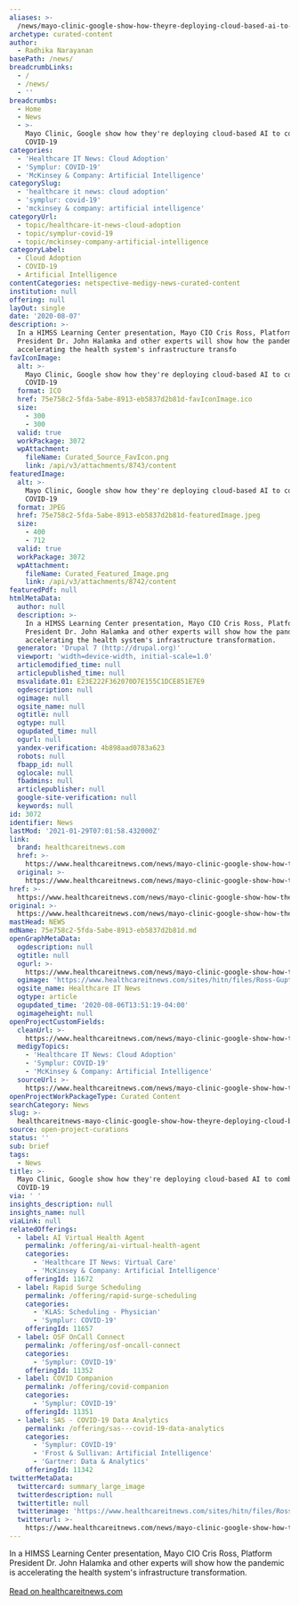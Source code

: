 ```yaml
---
aliases: >-
  /news/mayo-clinic-google-show-how-theyre-deploying-cloud-based-ai-to-combat-covid-19
archetype: curated-content
author:
  - Radhika Narayanan
basePath: /news/
breadcrumbLinks:
  - /
  - /news/
  - ''
breadcrumbs:
  - Home
  - News
  - >-
    Mayo Clinic, Google show how they're deploying cloud-based AI to combat
    COVID-19
categories:
  - 'Healthcare IT News: Cloud Adoption'
  - 'Symplur: COVID-19'
  - 'McKinsey & Company: Artificial Intelligence'
categorySlug:
  - 'healthcare it news: cloud adoption'
  - 'symplur: covid-19'
  - 'mckinsey & company: artificial intelligence'
categoryUrl:
  - topic/healthcare-it-news-cloud-adoption
  - topic/symplur-covid-19
  - topic/mckinsey-company-artificial-intelligence
categoryLabel:
  - Cloud Adoption
  - COVID-19
  - Artificial Intelligence
contentCategories: netspective-medigy-news-curated-content
institution: null
offering: null
layOut: single
date: '2020-08-07'
description: >-
  In a HIMSS Learning Center presentation, Mayo CIO Cris Ross, Platform
  President Dr. John Halamka and other experts will show how the pandemic is
  accelerating the health system's infrastructure transfo
favIconImage:
  alt: >-
    Mayo Clinic, Google show how they're deploying cloud-based AI to combat
    COVID-19
  format: ICO
  href: 75e758c2-5fda-5abe-8913-eb5837d2b81d-favIconImage.ico
  size:
    - 300
    - 300
  valid: true
  workPackage: 3072
  wpAttachment:
    fileName: Curated_Source_FavIcon.png
    link: /api/v3/attachments/8743/content
featuredImage:
  alt: >-
    Mayo Clinic, Google show how they're deploying cloud-based AI to combat
    COVID-19
  format: JPEG
  href: 75e758c2-5fda-5abe-8913-eb5837d2b81d-featuredImage.jpeg
  size:
    - 400
    - 712
  valid: true
  workPackage: 3072
  wpAttachment:
    fileName: Curated_Featured_Image.png
    link: /api/v3/attachments/8742/content
featuredPdf: null
htmlMetaData:
  author: null
  description: >-
    In a HIMSS Learning Center presentation, Mayo CIO Cris Ross, Platform
    President Dr. John Halamka and other experts will show how the pandemic is
    accelerating the health system's infrastructure transformation.
  generator: 'Drupal 7 (http://drupal.org)'
  viewport: 'width=device-width, initial-scale=1.0'
  articlemodified_time: null
  articlepublished_time: null
  msvalidate.01: E23E222F362070D7E155C1DCE851E7E9
  ogdescription: null
  ogimage: null
  ogsite_name: null
  ogtitle: null
  ogtype: null
  ogupdated_time: null
  ogurl: null
  yandex-verification: 4b898aad0783a623
  robots: null
  fbapp_id: null
  oglocale: null
  fbadmins: null
  articlepublisher: null
  google-site-verification: null
  keywords: null
id: 3072
identifier: News
lastMod: '2021-01-29T07:01:58.432000Z'
link:
  brand: healthcareitnews.com
  href: >-
    https://www.healthcareitnews.com/news/mayo-clinic-google-show-how-theyre-deploying-cloud-based-ai-combat-covid-19
  original: >-
    https://www.healthcareitnews.com/news/mayo-clinic-google-show-how-theyre-deploying-cloud-based-ai-combat-covid-19
href: >-
  https://www.healthcareitnews.com/news/mayo-clinic-google-show-how-theyre-deploying-cloud-based-ai-combat-covid-19
original: >-
  https://www.healthcareitnews.com/news/mayo-clinic-google-show-how-theyre-deploying-cloud-based-ai-combat-covid-19
mastHead: NEWS
mdName: 75e758c2-5fda-5abe-8913-eb5837d2b81d.md
openGraphMetaData:
  ogdescription: null
  ogtitle: null
  ogurl: >-
    https://www.healthcareitnews.com/news/mayo-clinic-google-show-how-theyre-deploying-cloud-based-ai-combat-covid-19
  ogimage: 'https://www.healthcareitnews.com/sites/hitn/files/Ross-Gupta.png'
  ogsite_name: Healthcare IT News
  ogtype: article
  ogupdated_time: '2020-08-06T13:51:19-04:00'
  ogimageheight: null
openProjectCustomFields:
  cleanUrl: >-
    https://www.healthcareitnews.com/news/mayo-clinic-google-show-how-theyre-deploying-cloud-based-ai-combat-covid-19
  medigyTopics:
    - 'Healthcare IT News: Cloud Adoption'
    - 'Symplur: COVID-19'
    - 'McKinsey & Company: Artificial Intelligence'
  sourceUrl: >-
    https://www.healthcareitnews.com/news/mayo-clinic-google-show-how-theyre-deploying-cloud-based-ai-combat-covid-19
openProjectWorkPackageType: Curated Content
searchCategory: News
slug: >-
  healthcareitnews-mayo-clinic-google-show-how-theyre-deploying-cloud-based-ai-to-combat-covid-19
source: open-project-curations
status: ''
sub: brief
tags:
  - News
title: >-
  Mayo Clinic, Google show how they're deploying cloud-based AI to combat
  COVID-19
via: ' '
insights_description: null
insights_name: null
viaLink: null
relatedOfferings:
  - label: AI Virtual Health Agent
    permalink: /offering/ai-virtual-health-agent
    categories:
      - 'Healthcare IT News: Virtual Care'
      - 'McKinsey & Company: Artificial Intelligence'
    offeringId: 11672
  - label: Rapid Surge Scheduling
    permalink: /offering/rapid-surge-scheduling
    categories:
      - 'KLAS: Scheduling - Physician'
      - 'Symplur: COVID-19'
    offeringId: 11657
  - label: OSF OnCall Connect
    permalink: /offering/osf-oncall-connect
    categories:
      - 'Symplur: COVID-19'
    offeringId: 11352
  - label: COVID Companion
    permalink: /offering/covid-companion
    categories:
      - 'Symplur: COVID-19'
    offeringId: 11351
  - label: SAS - COVID-19 Data Analytics
    permalink: /offering/sas---covid-19-data-analytics
    categories:
      - 'Symplur: COVID-19'
      - 'Frost & Sullivan: Artificial Intelligence'
      - 'Gartner: Data & Analytics'
    offeringId: 11342
twitterMetaData:
  twittercard: summary_large_image
  twitterdescription: null
  twittertitle: null
  twitterimage: 'https://www.healthcareitnews.com/sites/hitn/files/Ross-Gupta.png'
  twitterurl: >-
    https://www.healthcareitnews.com/news/mayo-clinic-google-show-how-theyre-deploying-cloud-based-ai-combat-covid-19
---
```

In a HIMSS Learning Center presentation, Mayo CIO Cris Ross, Platform President Dr. John Halamka and other experts will show how the pandemic is accelerating the health system's infrastructure transformation.
<br><br><a target="_blank" href=https://www.healthcareitnews.com/news/mayo-clinic-google-show-how-theyre-deploying-cloud-based-ai-combat-covid-19>Read on healthcareitnews.com</a>